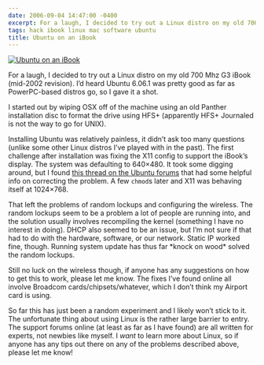```yaml
---
date: 2006-09-04 14:47:00 -0400
excerpt: For a laugh, I decided to try out a Linux distro on my old 700 Mhz G3 iBook (mid-2002 revision).
tags: hack ibook linux mac software ubuntu
title: Ubuntu on an iBook
---
```


[![Ubuntu on an iBook](http://static.flickr.com/82/234103760_5043ae5fe8_m.jpg)](http://flickr.com/photos/jgarber/234103760/)

For a laugh, I decided to try out a Linux distro on my old 700 Mhz G3 iBook (mid-2002 revision). I’d heard Ubuntu 6.06.1 was pretty good as far as PowerPC-based distros go, so I gave it a shot.

I started out by wiping OSX off of the machine using an old Panther installation disc to format the drive using HFS+ (apparently HFS+ Journaled is not the way to go for UNIX).

Installing Ubuntu was relatively painless, it didn’t ask too many questions (unlike some other Linux distros I’ve played with in the past). The first challenge after installation was fixing the X11 config to support the iBook’s display. The system was defaulting to 640×480. It took some digging around, but I found [this thread on the Ubuntu forums](http://www.ubuntuforums.org/showthread.php?t=231279) that had some helpful info on correcting the problem. A few `chmod`s later and X11 was behaving itself at 1024×768.

That left the problems of random lockups and configuring the wireless. The random lockups seem to be a problem a lot of people are running into, and the solution usually involves recompiling the kernel (something I have no interest in doing). DHCP also seemed to be an issue, but I’m not sure if that had to do with the hardware, software, or our network. Static IP worked fine, though. Running system update has thus far \*knock on wood\* solved the random lockups.

Still no luck on the wireless though, if anyone has any suggestions on how to get this to work, please let me know. The fixes I’ve found online all involve Broadcom cards/chipsets/whatever, which I don’t think my Airport card is using.

So far this has just been a random experiment and I likely won’t stick to it. The unfortunate thing about using Linux is the rather large barrier to entry. The support forums online (at least as far as I have found) are all written for experts, not newbies like myself. I _want_ to learn more about Linux, so if anyone has any tips out there on any of the problems described above, please let me know!